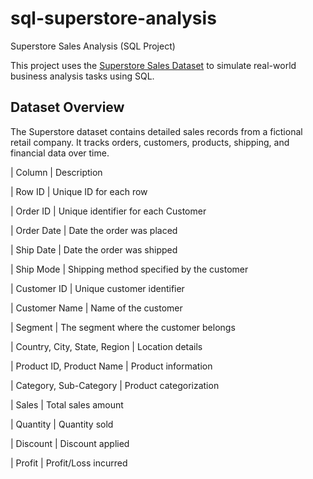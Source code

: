 # sql-superstore-analysis 

Superstore Sales Analysis (SQL Project)

This project uses the [Superstore Sales Dataset](https://www.kaggle.com/datasets/vivek468/superstore-dataset-final) to simulate real-world business analysis tasks using SQL.


## Dataset Overview 

The Superstore dataset contains detailed sales records from a fictional retail company. It tracks orders, customers, products, shipping, and financial data over time.

| Column              | Description 

| Row ID              | Unique ID for each row

| Order ID            | Unique identifier for each Customer   

| Order Date          | Date the order was placed       

| Ship Date           | Date the order was shipped    

| Ship Mode           | Shipping method specified by the customer  

| Customer ID         | Unique customer identifier            

| Customer Name       | Name of the customer     

| Segment             | The segment where the customer belongs

| Country, City, State, Region | Location details     

| Product ID, Product Name     | Product information  

| Category, Sub-Category       | Product categorization  

| Sales               | Total sales amount         

| Quantity            | Quantity sold        

| Discount            | Discount applied   

| Profit              | Profit/Loss incurred  


